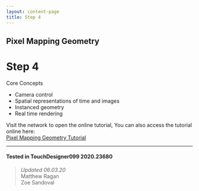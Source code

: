 ```yaml
---
layout: content-page
title: Step 4
---
```


## Pixel Mapping Geometry
# Step 4

Core Concepts

* Camera control
* Spatial representations of time and images
* Instanced geometry
* Real time rendering

Visit the network to open the online tutorial, You can also access the tutorial online here:  
[Pixel Mapping Geometry Tutorial](http://matthewragan.com/2015/08/18/advanced-instancing-pixel-mapping-geometry-touchdesigner/)

---

#### Tested in TouchDesigner099 2020.23680 
>*Updated 06.03.20*  
Matthew Ragan  
Zoe Sandoval  
